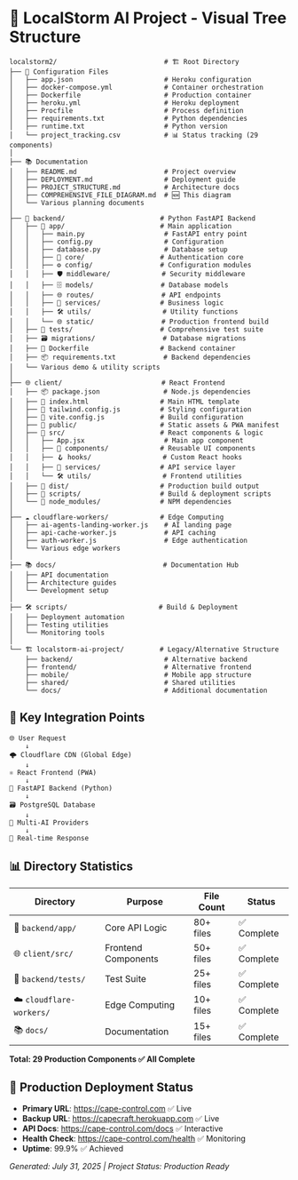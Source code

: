 # 🌳 LocalStorm AI Project - Visual Tree Structure

```
localstorm2/                           # 🏗️ Root Directory
├── 📄 Configuration Files
│   ├── app.json                       # Heroku configuration
│   ├── docker-compose.yml             # Container orchestration
│   ├── Dockerfile                     # Production container
│   ├── heroku.yml                     # Heroku deployment
│   ├── Procfile                       # Process definition
│   ├── requirements.txt               # Python dependencies
│   ├── runtime.txt                    # Python version
│   └── project_tracking.csv           # 📊 Status tracking (29 components)
│
├── 📚 Documentation
│   ├── README.md                      # Project overview
│   ├── DEPLOYMENT.md                  # Deployment guide
│   ├── PROJECT_STRUCTURE.md           # Architecture docs
│   ├── COMPREHENSIVE_FILE_DIAGRAM.md  # 🆕 This diagram
│   └── Various planning documents
│
├── 🔧 backend/                        # Python FastAPI Backend
│   ├── 📱 app/                        # Main application
│   │   ├── main.py                    # FastAPI entry point
│   │   ├── config.py                  # Configuration
│   │   ├── database.py                # Database setup
│   │   ├── 🔐 core/                   # Authentication core
│   │   ├── ⚙️ config/                 # Configuration modules
│   │   ├── 🛡️ middleware/             # Security middleware
│   │   ├── 🗄️ models/                 # Database models
│   │   ├── 🌐 routes/                 # API endpoints
│   │   ├── 🔧 services/               # Business logic
│   │   ├── 🛠️ utils/                  # Utility functions
│   │   └── 🌐 static/                 # Production frontend build
│   ├── 🧪 tests/                      # Comprehensive test suite
│   ├── 🗃️ migrations/                 # Database migrations
│   ├── 🐳 Dockerfile                  # Backend container
│   ├── 📦 requirements.txt            # Backend dependencies
│   └── Various demo & utility scripts
│
├── 🌐 client/                         # React Frontend
│   ├── 📦 package.json                # Node.js dependencies
│   ├── 📄 index.html                  # Main HTML template
│   ├── 🎨 tailwind.config.js          # Styling configuration
│   ├── 🔧 vite.config.js              # Build configuration
│   ├── 📁 public/                     # Static assets & PWA manifest
│   ├── 📁 src/                        # React components & logic
│   │   ├── App.jsx                    # Main app component
│   │   ├── 🧩 components/             # Reusable UI components
│   │   ├── 🪝 hooks/                  # Custom React hooks
│   │   ├── 🔧 services/               # API service layer
│   │   └── 🛠️ utils/                  # Frontend utilities
│   ├── 📁 dist/                       # Production build output
│   ├── 📁 scripts/                    # Build & deployment scripts
│   └── 📁 node_modules/               # NPM dependencies
│
├── ☁️ cloudflare-workers/             # Edge Computing
│   ├── ai-agents-landing-worker.js    # AI landing page
│   ├── api-cache-worker.js            # API caching
│   ├── auth-worker.js                 # Edge authentication
│   └── Various edge workers
│
├── 📚 docs/                           # Documentation Hub
│   ├── API documentation
│   ├── Architecture guides
│   └── Development setup
│
├── 🛠️ scripts/                       # Build & Deployment
│   ├── Deployment automation
│   ├── Testing utilities
│   └── Monitoring tools
│
└── 🏗️ localstorm-ai-project/         # Legacy/Alternative Structure
    ├── backend/                       # Alternative backend
    ├── frontend/                      # Alternative frontend
    ├── mobile/                        # Mobile app structure
    ├── shared/                        # Shared utilities
    └── docs/                          # Additional documentation
```

## 🔗 Key Integration Points

```
🌐 User Request
    ↓
🌩️ Cloudflare CDN (Global Edge)
    ↓
⚛️ React Frontend (PWA)
    ↓
🚀 FastAPI Backend (Python)
    ↓
🗃️ PostgreSQL Database
    ↓
🤖 Multi-AI Providers
    ↓
📱 Real-time Response
```

## 📊 Directory Statistics

| Directory | Purpose | File Count | Status |
|-----------|---------|------------|--------|
| 🔧 `backend/app/` | Core API Logic | 80+ files | ✅ Complete |
| 🌐 `client/src/` | Frontend Components | 50+ files | ✅ Complete |
| 🧪 `backend/tests/` | Test Suite | 25+ files | ✅ Complete |
| ☁️ `cloudflare-workers/` | Edge Computing | 10+ files | ✅ Complete |
| 📚 `docs/` | Documentation | 15+ files | ✅ Complete |

**Total: 29 Production Components ✅ All Complete**

## 🚀 Production Deployment Status

- **Primary URL**: https://cape-control.com ✅ Live
- **Backup URL**: https://capecraft.herokuapp.com ✅ Live
- **API Docs**: https://cape-control.com/docs ✅ Interactive
- **Health Check**: https://cape-control.com/health ✅ Monitoring
- **Uptime**: 99.9% ✅ Achieved

*Generated: July 31, 2025 | Project Status: Production Ready*
